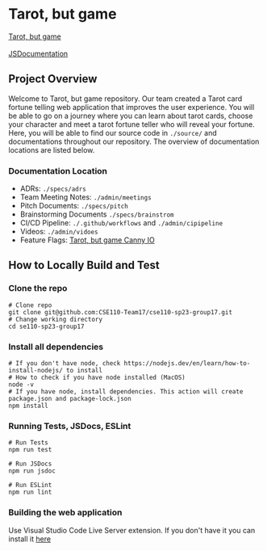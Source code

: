 # Tarot, but game
[Tarot, but game](https://cse110-team17.github.io/cse110-sp23-group17/source/)<br><br>
[JSDocumentation](https://cse110-team17.github.io/cse110-sp23-group17/out/)

## Project Overview
Welcome to Tarot, but game repository. Our team created a Tarot card fortune telling web application that improves the user experience. You will be able to go on a journey where you can learn about tarot cards, choose your character and meet a tarot fortune teller who will reveal your fortune. Here, you will be able to find our source code in `./source/` and documentations throughout our repository. The overview of documentation locations are listed below.

### Documentation Location
- ADRs: `./specs/adrs`
- Team Meeting Notes: `./admin/meetings`
- Pitch Documents: `./specs/pitch`
- Brainstorming Documents `./specs/brainstrom`
- CI/CD Pipeline: `./.github/workflows` and `./admin/cipipeline`
- Videos: `./admin/vidoes`
- Feature Flags: [Tarot, but game Canny IO](https://tarot-but-game.canny.io/)


## How to Locally Build and Test
### Clone the repo
```shell
# Clone repo
git clone git@github.com:CSE110-Team17/cse110-sp23-group17.git
# Change working directory
cd se110-sp23-group17
```

### Install all dependencies
```shell
# If you don't have node, check https://nodejs.dev/en/learn/how-to-install-nodejs/ to install
# How to check if you have node installed (MacOS)
node -v
# If you have node, install dependencies. This action will create package.json and package-lock.json
npm install
```

### Running Tests, JSDocs, ESLint
```shell
# Run Tests
npm run test

# Run JSDocs
npm run jsdoc

# Run ESLint
npm run lint 
```

### Building the web application
Use Visual Studio Code Live Server extension. If you don't have it you can install it [here](https://marketplace.visualstudio.com/items?itemName=ritwickdey.LiveServer)